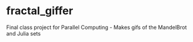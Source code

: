 # fractal_giffer
Final class project for Parallel Computing - Makes gifs of the MandelBrot and Julia sets
